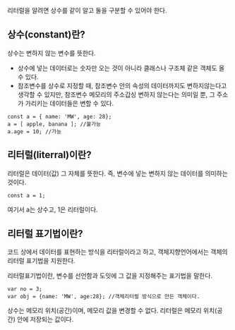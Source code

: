 리터럴을 알려면 상수를 같이 알고 둘을 구분할 수 있어야 한다.

## 상수(constant)란?

상수는 변하지 않는 변수를 뜻한다.

- 상수에 넣는 데이터로는 숫자만 오는 것이 아니라 클래스나 구조체 같은 객체도 올 수 있다.
- 참조변수를 상수로 지정할 때, 참조변수 안의 속성의 데이터까지도 변하지않는다고 생각할 수 있지만, 참조변수 메모리의 주소갑싱 변하지 않는다는 의미일 뿐, 그 주소가 가리키는 데이터들은 변할 수 있다.

```
const a = { name: 'MW', age: 28};
a = [ apple, banana ]; //불가능
a.age = 10; //가능
```

## 리터럴(literral)이란?

리터럴은 데이터(값) 그 자체를 뜻한다. 즉, 변수에 넣는 변하지 않는 데이터를 의미하는 것이다.

```
const a = 1;
```

여기서 a는 상수고, 1은 리터럴이다.

## 리터럴 표기법이란?

코드 상에서 데이터를 표현하는 방식을 리터럴이라고 하고, 객체지향언어에서는 객체의 리터럴 표기법을 지원한다.

리터럴표기법이란, 변수를 선언함과 도잇에 그 값을 지정해주는 표기법을 말한다.

```
var no = 3;
var obj = {name: 'MW', age:28}; //객체리터럴 방식으로 만든 객체이다.
```

상수는 메모리 위치(공간)이며, 메모리 값을 변경할 수 없다.
리터럴은 메모리 위치(공간) 안에 저장되는 값이다.

